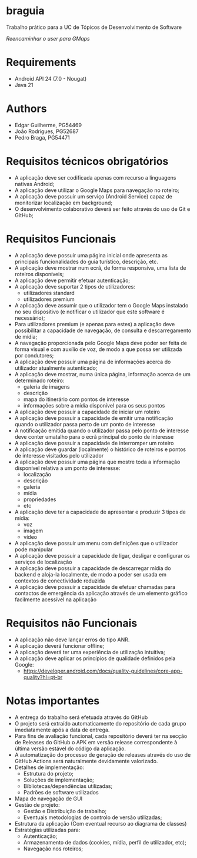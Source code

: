 # braguia
Trabalho prático para a UC de Tópicos de Desenvolvimento de Software

*Reencaminhar o user para GMaps*

# Requirements
 - Android API 24 (7.0 - Nougat)
 - Java 21

# Authors
 - Edgar Guilherme, PG54469
 - João Rodrigues, PG52687
 - Pedro Braga, PG54471

# Requisitos técnicos obrigatórios
* A aplicação deve ser codificada apenas com recurso a linguagens nativas Android; 
* A aplicação deve utilizar o Google Maps para navegação no roteiro; 
* A aplicação deve possuir um serviço (Android Service) capaz de monitorizar localização em background; 
* O desenvolvimento colaborativo deverá ser feito através do uso de Git e GitHub;

# Requisitos Funcionais
* A aplicação deve possuir uma página inicial onde apresenta as principais funcionalidades do guia turístico, descrição, etc. 
* A aplicação deve mostrar num ecrã, de forma responsiva, uma lista de roteiros disponíveis; 
* A aplicação deve permitir efetuar autenticação; 
* A aplicação deve suportar 2 tipos de utilizadores: 
  * utilizadores standard 
  * utilizadores premium 
* A aplicação deve assumir que o utilizador tem o Google Maps instalado no seu dispositivo (e notificar o utilizador que este software é necessário); 
* Para utilizadores premium (e apenas para estes) a aplicação deve possibilitar a capacidade de navegação, de consulta e descarregamento de mídia; 
* A navegação proporcionada pelo Google Maps deve poder ser feita de forma visual e com auxílio de voz, de modo a que possa ser utilizada por condutores;
* A aplicação deve possuir uma página de informações acerca do utilizador atualmente autenticado;
* A aplicação deve mostrar, numa única página, informação acerca de um determinado roteiro: 
  * galeria de imagens 
  * descrição
  * mapa do itinerário com pontos de interesse
  * informações sobre a mídia disponível para os seus pontos
* A aplicação deve possuir a capacidade de iniciar um roteiro
* A aplicação deve possuir a capacidade de emitir uma notificação quando o utilizador passa perto de um ponto de interesse
* A notificação emitida quando o utilizador passa pelo ponto de interesse deve conter umatalho para o ecrã principal do ponto de interesse
* A aplicação deve possuir a capacidade de interromper um roteiro
* A aplicação deve guardar (localmente) o histórico de roteiros e pontos de interesse visitados pelo utilizador
* A aplicação deve possuir uma página que mostre toda a informação disponível relativa a um ponto de interesse: 
  * localização
  * descrição
  * galeria
  * mídia
  * propriedades
  * etc
* A aplicação deve ter a capacidade de apresentar e produzir 3 tipos de mídia: 
  * voz
  * imagem
  * vídeo
* A aplicação deve possuir um menu com definições que o utilizador pode manipular
* A aplicação deve possuir a capacidade de ligar, desligar e configurar os serviços de localização
* A aplicação deve possuir a capacidade de descarregar mídia do backend e aloja-la localmente, de modo a poder ser usada em contextos de conectividade reduzida
* A aplicação deve possuir a capacidade de efetuar chamadas para contactos de emergência da aplicação através de um elemento gráfico facilmente acessível na aplicação

# Requisitos não Funcionais
* A aplicação não deve lançar erros do tipo ANR. 
* A aplicação deverá funcionar offline; 
* A aplicação deverá ter uma experiência de utilização intuitiva; 
* A aplicação deve aplicar os princípios de qualidade definidos pela Google: 
  * https://developer.android.com/docs/quality-guidelines/core-app-quality?hl=pt-br

# Notas importantes

* A entrega do trabalho será efetuada através do GitHub
* O projeto será extraído automaticamente do repositório de cada grupo imediatamente após a data de entrega.
* Para fins de avaliação funcional, cada repositório deverá ter na secção de Releases do GitHub o APK em versão release correspondente à última versão estável do código da aplicação.
* A automatização do processo de geração de releases através do uso de GitHub Actions será naturalmente devidamente valorizado.
* Detalhes de implementação:
  * Estrutura do projeto;
  * Soluções de implementação; 
  * Bibliotecas/dependências utilizadas; 
  * Padrões de software utilizados
* Mapa de navegação de GUI
* Gestão de projeto:
  * Gestão e Distribuição de trabalho;
  * Eventuais metodologias de controlo de versão utilizadas;
* Estrutura da aplicação (Com eventual recurso ao diagrama de classes)
* Estratégias utilizadas para: 
  * Autenticação;
  * Armazenamento de dados (cookies, mídia, perfil de utilizador, etc);
  * Navegação nos roteiros;
